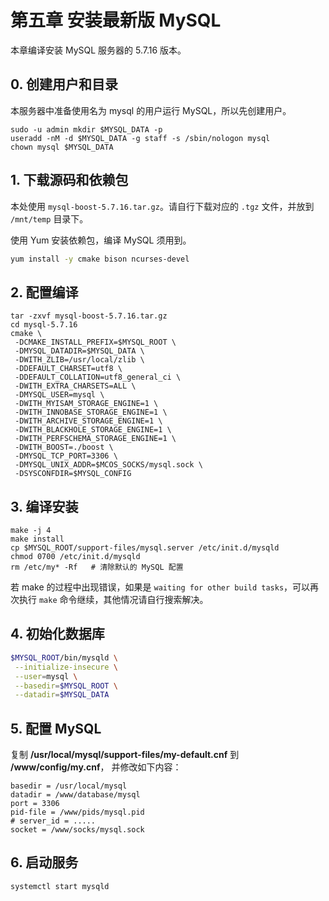 # 第五章 安装最新版 MySQL

本章编译安装 MySQL 服务器的 5.7.16 版本。

## 0. 创建用户和目录

本服务器中准备使用名为 mysql 的用户运行 MySQL，所以先创建用户。

```
sudo -u admin mkdir $MYSQL_DATA -p
useradd -nM -d $MYSQL_DATA -g staff -s /sbin/nologon mysql
chown mysql $MYSQL_DATA
```

## 1. 下载源码和依赖包

本处使用 `mysql-boost-5.7.16.tar.gz`。请自行下载对应的 `.tgz` 文件，并放到 `/mnt/temp` 目录下。

使用 Yum 安装依赖包，编译 MySQL 须用到。

```sh
yum install -y cmake bison ncurses-devel
```

## 2. 配置编译

```
tar -zxvf mysql-boost-5.7.16.tar.gz
cd mysql-5.7.16
cmake \
 -DCMAKE_INSTALL_PREFIX=$MYSQL_ROOT \
 -DMYSQL_DATADIR=$MYSQL_DATA \
 -DWITH_ZLIB=/usr/local/zlib \
 -DDEFAULT_CHARSET=utf8 \
 -DDEFAULT_COLLATION=utf8_general_ci \
 -DWITH_EXTRA_CHARSETS=ALL \
 -DMYSQL_USER=mysql \
 -DWITH_MYISAM_STORAGE_ENGINE=1 \
 -DWITH_INNOBASE_STORAGE_ENGINE=1 \
 -DWITH_ARCHIVE_STORAGE_ENGINE=1 \
 -DWITH_BLACKHOLE_STORAGE_ENGINE=1 \
 -DWITH_PERFSCHEMA_STORAGE_ENGINE=1 \
 -DWITH_BOOST=./boost \
 -DMYSQL_TCP_PORT=3306 \
 -DMYSQL_UNIX_ADDR=$MCOS_SOCKS/mysql.sock \
 -DSYSCONFDIR=$MYSQL_CONFIG
```

## 3. 编译安装

```
make -j 4
make install
cp $MYSQL_ROOT/support-files/mysql.server /etc/init.d/mysqld
chmod 0700 /etc/init.d/mysqld
rm /etc/my* -Rf   # 清除默认的 MySQL 配置
```

若 make 的过程中出现错误，如果是 `waiting for other build tasks`，可以再次执行 `make` 
命令继续，其他情况请自行搜索解决。

## 4. 初始化数据库

```sh
$MYSQL_ROOT/bin/mysqld \
 --initialize-insecure \
 --user=mysql \
 --basedir=$MYSQL_ROOT \
 --datadir=$MYSQL_DATA
```

## 5. 配置 MySQL

复制 **/usr/local/mysql/support-files/my-default.cnf** 到 **/www/config/my.cnf**，
并修改如下内容：

```
basedir = /usr/local/mysql
datadir = /www/database/mysql
port = 3306
pid-file = /www/pids/mysql.pid
# server_id = .....
socket = /www/socks/mysql.sock
```

## 6. 启动服务

```
systemctl start mysqld
```
